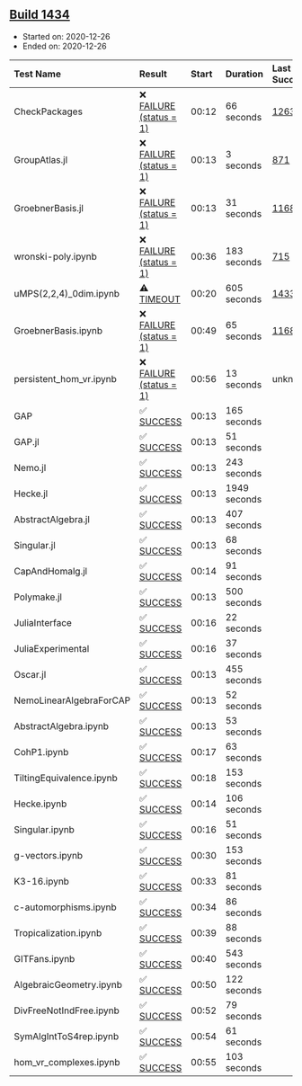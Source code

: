 ## [Build 1434](https://oscarci.mathematik.uni-kl.de/job/oscar-stable/1434/)

* Started on: 2020-12-26
* Ended on: 2020-12-26

| Test Name    | Result | Start | Duration | Last Success | First Failure |
|:-------------|:-------|:------|:---------|:-------------|:--------------|
| CheckPackages | ❌ [FAILURE (status = 1)](https://oscarci.mathematik.uni-kl.de/job/oscar-stable/1434/artifact/logs/build-1434/CheckPackages.log) | 00:12 | 66 seconds | [1263](https://oscarci.mathematik.uni-kl.de/job/oscar-stable/1263/) | [1264](https://oscarci.mathematik.uni-kl.de/job/oscar-stable/1264/) |
| GroupAtlas.jl | ❌ [FAILURE (status = 1)](https://oscarci.mathematik.uni-kl.de/job/oscar-stable/1434/artifact/logs/build-1434/GroupAtlas.jl.log) | 00:13 | 3 seconds | [871](https://oscarci.mathematik.uni-kl.de/job/oscar-stable/871/) | [872](https://oscarci.mathematik.uni-kl.de/job/oscar-stable/872/) |
| GroebnerBasis.jl | ❌ [FAILURE (status = 1)](https://oscarci.mathematik.uni-kl.de/job/oscar-stable/1434/artifact/logs/build-1434/GroebnerBasis.jl.log) | 00:13 | 31 seconds | [1168](https://oscarci.mathematik.uni-kl.de/job/oscar-stable/1168/) | [1169](https://oscarci.mathematik.uni-kl.de/job/oscar-stable/1169/) |
| wronski-poly.ipynb | ❌ [FAILURE (status = 1)](https://oscarci.mathematik.uni-kl.de/job/oscar-stable/1434/artifact/logs/build-1434/wronski-poly.ipynb.log) | 00:36 | 183 seconds | [715](https://oscarci.mathematik.uni-kl.de/job/oscar-stable/715/) | [716](https://oscarci.mathematik.uni-kl.de/job/oscar-stable/716/) |
| uMPS(2,2,4)_0dim.ipynb | ⚠ [TIMEOUT](https://oscarci.mathematik.uni-kl.de/job/oscar-stable/1434/artifact/logs/build-1434/uMPS-2-2-4-_0dim.ipynb.log) | 00:20 | 605 seconds | [1433](https://oscarci.mathematik.uni-kl.de/job/oscar-stable/1433/) | [1434](https://oscarci.mathematik.uni-kl.de/job/oscar-stable/1434/) |
| GroebnerBasis.ipynb | ❌ [FAILURE (status = 1)](https://oscarci.mathematik.uni-kl.de/job/oscar-stable/1434/artifact/logs/build-1434/GroebnerBasis.ipynb.log) | 00:49 | 65 seconds | [1168](https://oscarci.mathematik.uni-kl.de/job/oscar-stable/1168/) | [1169](https://oscarci.mathematik.uni-kl.de/job/oscar-stable/1169/) |
| persistent_hom_vr.ipynb | ❌ [FAILURE (status = 1)](https://oscarci.mathematik.uni-kl.de/job/oscar-stable/1434/artifact/logs/build-1434/persistent_hom_vr.ipynb.log) | 00:56 | 13 seconds | unknown | unknown |
| GAP | ✅ [SUCCESS](https://oscarci.mathematik.uni-kl.de/job/oscar-stable/1434/artifact/logs/build-1434/GAP.log) | 00:13 | 165 seconds |  |  |
| GAP.jl | ✅ [SUCCESS](https://oscarci.mathematik.uni-kl.de/job/oscar-stable/1434/artifact/logs/build-1434/GAP.jl.log) | 00:13 | 51 seconds |  |  |
| Nemo.jl | ✅ [SUCCESS](https://oscarci.mathematik.uni-kl.de/job/oscar-stable/1434/artifact/logs/build-1434/Nemo.jl.log) | 00:13 | 243 seconds |  |  |
| Hecke.jl | ✅ [SUCCESS](https://oscarci.mathematik.uni-kl.de/job/oscar-stable/1434/artifact/logs/build-1434/Hecke.jl.log) | 00:13 | 1949 seconds |  |  |
| AbstractAlgebra.jl | ✅ [SUCCESS](https://oscarci.mathematik.uni-kl.de/job/oscar-stable/1434/artifact/logs/build-1434/AbstractAlgebra.jl.log) | 00:13 | 407 seconds |  |  |
| Singular.jl | ✅ [SUCCESS](https://oscarci.mathematik.uni-kl.de/job/oscar-stable/1434/artifact/logs/build-1434/Singular.jl.log) | 00:13 | 68 seconds |  |  |
| CapAndHomalg.jl | ✅ [SUCCESS](https://oscarci.mathematik.uni-kl.de/job/oscar-stable/1434/artifact/logs/build-1434/CapAndHomalg.jl.log) | 00:14 | 91 seconds |  |  |
| Polymake.jl | ✅ [SUCCESS](https://oscarci.mathematik.uni-kl.de/job/oscar-stable/1434/artifact/logs/build-1434/Polymake.jl.log) | 00:13 | 500 seconds |  |  |
| JuliaInterface | ✅ [SUCCESS](https://oscarci.mathematik.uni-kl.de/job/oscar-stable/1434/artifact/logs/build-1434/JuliaInterface.log) | 00:16 | 22 seconds |  |  |
| JuliaExperimental | ✅ [SUCCESS](https://oscarci.mathematik.uni-kl.de/job/oscar-stable/1434/artifact/logs/build-1434/JuliaExperimental.log) | 00:16 | 37 seconds |  |  |
| Oscar.jl | ✅ [SUCCESS](https://oscarci.mathematik.uni-kl.de/job/oscar-stable/1434/artifact/logs/build-1434/Oscar.jl.log) | 00:13 | 455 seconds |  |  |
| NemoLinearAlgebraForCAP | ✅ [SUCCESS](https://oscarci.mathematik.uni-kl.de/job/oscar-stable/1434/artifact/logs/build-1434/NemoLinearAlgebraForCAP.log) | 00:13 | 52 seconds |  |  |
| AbstractAlgebra.ipynb | ✅ [SUCCESS](https://oscarci.mathematik.uni-kl.de/job/oscar-stable/1434/artifact/logs/build-1434/AbstractAlgebra.ipynb.log) | 00:13 | 53 seconds |  |  |
| CohP1.ipynb | ✅ [SUCCESS](https://oscarci.mathematik.uni-kl.de/job/oscar-stable/1434/artifact/logs/build-1434/CohP1.ipynb.log) | 00:17 | 63 seconds |  |  |
| TiltingEquivalence.ipynb | ✅ [SUCCESS](https://oscarci.mathematik.uni-kl.de/job/oscar-stable/1434/artifact/logs/build-1434/TiltingEquivalence.ipynb.log) | 00:18 | 153 seconds |  |  |
| Hecke.ipynb | ✅ [SUCCESS](https://oscarci.mathematik.uni-kl.de/job/oscar-stable/1434/artifact/logs/build-1434/Hecke.ipynb.log) | 00:14 | 106 seconds |  |  |
| Singular.ipynb | ✅ [SUCCESS](https://oscarci.mathematik.uni-kl.de/job/oscar-stable/1434/artifact/logs/build-1434/Singular.ipynb.log) | 00:16 | 51 seconds |  |  |
| g-vectors.ipynb | ✅ [SUCCESS](https://oscarci.mathematik.uni-kl.de/job/oscar-stable/1434/artifact/logs/build-1434/g-vectors.ipynb.log) | 00:30 | 153 seconds |  |  |
| K3-16.ipynb | ✅ [SUCCESS](https://oscarci.mathematik.uni-kl.de/job/oscar-stable/1434/artifact/logs/build-1434/K3-16.ipynb.log) | 00:33 | 81 seconds |  |  |
| c-automorphisms.ipynb | ✅ [SUCCESS](https://oscarci.mathematik.uni-kl.de/job/oscar-stable/1434/artifact/logs/build-1434/c-automorphisms.ipynb.log) | 00:34 | 86 seconds |  |  |
| Tropicalization.ipynb | ✅ [SUCCESS](https://oscarci.mathematik.uni-kl.de/job/oscar-stable/1434/artifact/logs/build-1434/Tropicalization.ipynb.log) | 00:39 | 88 seconds |  |  |
| GITFans.ipynb | ✅ [SUCCESS](https://oscarci.mathematik.uni-kl.de/job/oscar-stable/1434/artifact/logs/build-1434/GITFans.ipynb.log) | 00:40 | 543 seconds |  |  |
| AlgebraicGeometry.ipynb | ✅ [SUCCESS](https://oscarci.mathematik.uni-kl.de/job/oscar-stable/1434/artifact/logs/build-1434/AlgebraicGeometry.ipynb.log) | 00:50 | 122 seconds |  |  |
| DivFreeNotIndFree.ipynb | ✅ [SUCCESS](https://oscarci.mathematik.uni-kl.de/job/oscar-stable/1434/artifact/logs/build-1434/DivFreeNotIndFree.ipynb.log) | 00:52 | 79 seconds |  |  |
| SymAlgIntToS4rep.ipynb | ✅ [SUCCESS](https://oscarci.mathematik.uni-kl.de/job/oscar-stable/1434/artifact/logs/build-1434/SymAlgIntToS4rep.ipynb.log) | 00:54 | 61 seconds |  |  |
| hom_vr_complexes.ipynb | ✅ [SUCCESS](https://oscarci.mathematik.uni-kl.de/job/oscar-stable/1434/artifact/logs/build-1434/hom_vr_complexes.ipynb.log) | 00:55 | 103 seconds |  |  |
